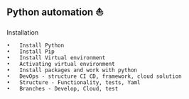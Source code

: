 Python automation ⛵️
-------------------------------------------------------------
Installation

	•	Install Python
	•	Install Pip
	•	Install Virtual environment
	•	Activating virtual environment
	•	Install packages and work with python
	•	DevOps - structure CI CD, framework, cloud solution
    •	Structure - Functionality, tests, Yaml
    •	Branches - Develop, Cloud, test

